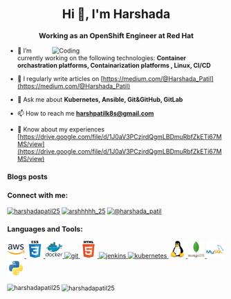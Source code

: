 
<h1 align="center">Hi 👋, I'm Harshada</h1>
<h3 align="center">Working as an OpenShift Engineer at Red Hat </h3>
<img align="right" alt="Coding" width="400" src="https://thumbs.dreamstime.com/b/software-engineer-f%C3%AAmea-38405383.jpg">

- 🌱 I’m currently working on the following technologies:
     **Container orchastration platforms, Containarization platforms , Linux, CI/CD**

- 📝 I regularly write articles on [https://medium.com/@Harshada_Patil](https://medium.com/@Harshada_Patil)

- 💬 Ask me about **Kubernetes, Ansible, Git&GitHub, GitLab**

- 📫 How to reach me **harshpatilk8s@gmail.com**

- 📄 Know about my experiences [https://drive.google.com/file/d/1J0aV3PCzjrdQgmLBDmuRbfZkETi67MMS/view](https://drive.google.com/file/d/1J0aV3PCzjrdQgmLBDmuRbfZkETi67MMS/view)

### Blogs posts
<!-- BLOG-POST-LIST:START -->
<!-- BLOG-POST-LIST:END -->

<h3 align="left">Connect with me:</h3>
<p align="left">
<a href="https://linkedin.com/in/harshadapatil25" target="blank"><img align="center" src="https://raw.githubusercontent.com/rahuldkjain/github-profile-readme-generator/master/src/images/icons/Social/linked-in-alt.svg" alt="harshadapatil25" height="30" width="40" /></a>
<a href="https://instagram.com/arshhhhh_25" target="blank"><img align="center" src="https://raw.githubusercontent.com/rahuldkjain/github-profile-readme-generator/master/src/images/icons/Social/instagram.svg" alt="arshhhhh_25" height="30" width="40" /></a>
<a href="https://medium.com/@harshada_patil" target="blank"><img align="center" src="https://raw.githubusercontent.com/rahuldkjain/github-profile-readme-generator/master/src/images/icons/Social/medium.svg" alt="@harshada_patil" height="30" width="40" /></a>
</p>

<h3 align="left">Languages and Tools:</h3>
<p align="left"> <a href="https://aws.amazon.com" target="_blank" rel="noreferrer"> <img src="https://raw.githubusercontent.com/devicons/devicon/master/icons/amazonwebservices/amazonwebservices-original-wordmark.svg" alt="aws" width="40" height="40"/> </a> <a href="https://www.w3schools.com/css/" target="_blank" rel="noreferrer"> <img src="https://raw.githubusercontent.com/devicons/devicon/master/icons/css3/css3-original-wordmark.svg" alt="css3" width="40" height="40"/> </a> <a href="https://www.docker.com/" target="_blank" rel="noreferrer"> <img src="https://raw.githubusercontent.com/devicons/devicon/master/icons/docker/docker-original-wordmark.svg" alt="docker" width="40" height="40"/> </a> <a href="https://git-scm.com/" target="_blank" rel="noreferrer"> <img src="https://www.vectorlogo.zone/logos/git-scm/git-scm-icon.svg" alt="git" width="40" height="40"/> </a> <a href="https://www.w3.org/html/" target="_blank" rel="noreferrer"> <img src="https://raw.githubusercontent.com/devicons/devicon/master/icons/html5/html5-original-wordmark.svg" alt="html5" width="40" height="40"/> </a> <a href="https://www.jenkins.io" target="_blank" rel="noreferrer"> <img src="https://www.vectorlogo.zone/logos/jenkins/jenkins-icon.svg" alt="jenkins" width="40" height="40"/> </a> <a href="https://kubernetes.io" target="_blank" rel="noreferrer"> <img src="https://www.vectorlogo.zone/logos/kubernetes/kubernetes-icon.svg" alt="kubernetes" width="40" height="40"/> </a> <a href="https://www.linux.org/" target="_blank" rel="noreferrer"> <img src="https://raw.githubusercontent.com/devicons/devicon/master/icons/linux/linux-original.svg" alt="linux" width="40" height="40"/> </a> <a href="https://www.mongodb.com/" target="_blank" rel="noreferrer"> <img src="https://raw.githubusercontent.com/devicons/devicon/master/icons/mongodb/mongodb-original-wordmark.svg" alt="mongodb" width="40" height="40"/> </a> <a href="https://www.mysql.com/" target="_blank" rel="noreferrer"> <img src="https://raw.githubusercontent.com/devicons/devicon/master/icons/mysql/mysql-original-wordmark.svg" alt="mysql" width="40" height="40"/> </a> <a href="https://www.python.org" target="_blank" rel="noreferrer"> <img src="https://raw.githubusercontent.com/devicons/devicon/master/icons/python/python-original.svg" alt="python" width="40" height="40"/> </a> </p>

<p><img align="left" src="https://github-readme-stats.vercel.app/api/top-langs?username=harshadapatil25&show_icons=true&locale=en&layout=compact" alt="harshadapatil25" /></p>

<p>&nbsp;<img align="center" src="https://github-readme-stats.vercel.app/api?username=harshadapatil25&show_icons=true&locale=en" alt="harshadapatil25" /></p>
